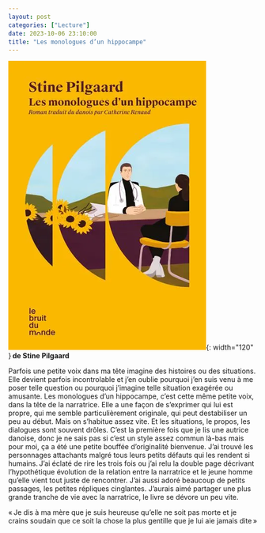 ```yaml
---
layout: post
categories: ["Lecture"]
date: 2023-10-06 23:10:00
title: "Les monologues d’un hippocampe"
---
```


![couverture](/assets/images/couv_lecture/monologueshippocampe.webp){: width="120" } **de Stine Pilgaard**

Parfois une petite voix dans ma tête imagine des histoires ou des situations. Elle devient parfois incontrolable et j’en oublie pourquoi j’en suis venu à me poser telle question ou pourquoi j’imagine telle situation exagérée ou amusante. Les monologues d’un hippocampe, c’est cette même petite voix, dans la tête de la narratrice. Elle a une façon de s’exprimer qui lui est propre, qui me semble particulièrement originale, qui peut destabiliser un peu au début. Mais on s’habitue assez vite. Et les situations, le propos, les dialogues sont souvent drôles. C’est la première fois que je lis une autrice danoise, donc je ne sais pas si c’est un style assez commun là-bas mais pour moi, ça a été une petite bouffée d’originalité bienvenue. J’ai trouvé les personnages attachants malgré tous leurs petits défauts qui les rendent si humains. J’ai éclaté de rire les trois fois ou j’ai relu la double page décrivant l’hypothétique évolution de la relation entre la narratrice et le jeune homme qu’elle vient tout juste de rencontrer. J’ai aussi adoré beaucoup de petits passages, les petites répliques cinglantes. J’aurais aimé partager une plus grande tranche de vie avec la narratrice, le livre se dévore un peu vite.

« Je dis à ma mère que je suis heureuse qu’elle ne soit pas morte et je crains soudain que ce soit la chose la plus gentille que je lui aie jamais dite »
